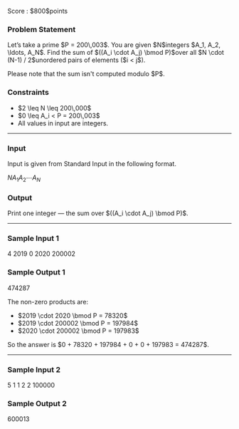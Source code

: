 
<div>

<span>

<span>

<p>
Score : $800$points
</p>

<div>

<section>

### **Problem Statement**

<p>
Let’s take a prime $P = 200\,003$.
You are given $N$integers $A_1, A_2, \ldots, A_N$.
Find the sum of $((A_i \cdot A_j) \bmod P)$over all $N \cdot (N-1) / 2$unordered pairs of elements ($i < j$).
</p>

<p>
Please note that the sum isn't computed modulo $P$.
</p>

</section>

</div>

<div>

<section>

### **Constraints**

<ul>

<li>
$2 \leq N \leq 200\,000$
</li>

<li>
$0 \leq A_i < P = 200\,003$
</li>

<li>
All values in input are integers.
</li>

</ul>

</section>

</div>

---

<div>

<div>

<section>

### **Input**

<p>
Input is given from Standard Input in the following format.
</p>

<div>

$N$$A_1$$A_2$$\cdots$$A_N$
</div>

</section>

</div>

<div>

<section>

### **Output**

<p>
Print one integer — the sum over $((A_i \cdot A_j) \bmod P)$.
</p>

</section>

</div>

</div>

---

<div>

<section>

### **Sample Input 1**

<div>

4
2019 0 2020 200002

</div>

</section>

</div>

<div>

<section>

### **Sample Output 1**

<div>

474287

</div>

<p>
The non-zero products are:
</p>

<ul>

<li>
$2019 \cdot 2020 \bmod P = 78320$
</li>

<li>
$2019 \cdot 200002 \bmod P = 197984$
</li>

<li>
$2020 \cdot 200002 \bmod P = 197983$
</li>

</ul>

<p>
So the answer is $0 + 78320 + 197984 + 0 + 0 + 197983 = 474287$. 
</p>

</section>

</div>

---

<div>

<section>

### **Sample Input 2**

<div>

5
1 1 2 2 100000

</div>

</section>

</div>

<div>

<section>

### **Sample Output 2**

<div>

600013

</div>

</section>

</div>

</span>

</span>

</div>
